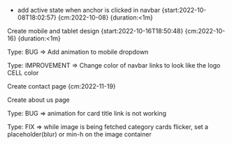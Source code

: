 - add active state when anchor is clicked in navbar {start:2022-10-08T18:02:57} {cm:2022-10-08} {duration:<1m}

Create mobile and tablet design {start:2022-10-16T18:50:48} {cm:2022-10-16} {duration:<1m}

Type: BUG => Add animation to mobile dropdown

Type: IMPROVEMENT => Change color of navbar links to look like the logo CELL color

Create contact page {cm:2022-11-19}

Create about us page

Type: BUG => animation for card title link is not working

Type: FIX => while image is being fetched category cards flicker, set a placeholder(blur) or min-h on the image container